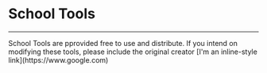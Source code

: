 # School Tools
<hr/>
School Tools are pprovided free to use and distribute.
If you intend on modifying these tools, please include the original creator [I'm an inline-style link](https://www.google.com)

